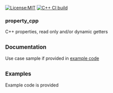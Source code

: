 [![License:MIT](https://img.shields.io/badge/License-MIT-blue?style=plastic)](LICENSE)
[![C++ CI build](../../actions/workflows/build.yml/badge.svg)](../../actions/workflows/build.yml)

### property_cpp

C++ properties, read only and/or dynamic getters

## <sub>Documentation</sub>

Use case sample if provided in [example code](main.cpp)

## <sub>Examples</sub>

Example code is provided
